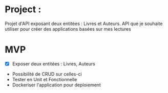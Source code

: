 # Project :
Projet d'API exposant deux entitées : Livres et Auteurs.
API que je souhaite utiliser pour créer des applications basées sur mes lectures

# MVP

- [x] Exposer deux entitées : Livres, Auteurs 
- Possibilité de CRUD sur celles-ci
- Tester en Unit et Fonctionnelle 
- Dockeriser l'application pour deploiement
